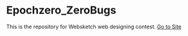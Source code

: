 # Epochzero_ZeroBugs
This is the repository for Websketch web designing contest.
<a href="https://aswincg2002.github.io/Epochzero_ZeroBugs/" target="_blank">Go to Site</a>
